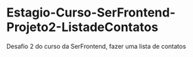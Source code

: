 # Estagio-Curso-SerFrontend-Projeto2-ListadeContatos
 Desafio 2 do curso da SerFrontend, fazer uma lista de contatos
